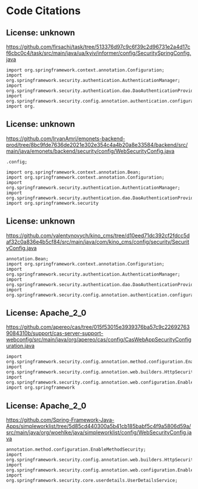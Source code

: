 # Code Citations

## License: unknown

https://github.com/firsachi/task/tree/513376d97c9c6f39c2d96731e2a4d17cf6cbc0c4/task/src/main/java/ua/kyiv/informer/config/SecuritySpringConfig.java

```
import org.springframework.context.annotation.Configuration;
import org.springframework.security.authentication.AuthenticationManager;
import org.springframework.security.authentication.dao.DaoAuthenticationProvider;
import org.springframework.security.config.annotation.authentication.configuration.AuthenticationConfiguration;
import org.
```

## License: unknown

https://github.com/IrvanAmri/emonets-backend-prod/tree/8bc9fde7636de2021e302e354c4a4b20a8e33584/backend/src/main/java/emonets/backend/security/config/WebSecurityConfig.java

```
.config;

import org.springframework.context.annotation.Bean;
import org.springframework.context.annotation.Configuration;
import org.springframework.security.authentication.AuthenticationManager;
import org.springframework.security.authentication.dao.DaoAuthenticationProvider;
import org.springframework.security
```

## License: unknown

https://github.com/valentynovych/kino_cms/tree/d10eed71dc392cf2fdcc5daf32c0a836e4b5cf84/src/main/java/com/kino_cms/config/security/SecurityConfig.java

```
annotation.Bean;
import org.springframework.context.annotation.Configuration;
import org.springframework.security.authentication.AuthenticationManager;
import org.springframework.security.authentication.dao.DaoAuthenticationProvider;
import org.springframework.security.config.annotation.authentication.configuration.AuthenticationConfiguration
```

## License: Apache_2_0

https://github.com/apereo/cas/tree/015f53015e3939376ba57c9c226927639084310b/support/cas-server-support-webconfig/src/main/java/org/apereo/cas/config/CasWebAppSecurityConfiguration.java

```
import org.springframework.security.config.annotation.method.configuration.EnableMethodSecurity;
import org.springframework.security.config.annotation.web.builders.HttpSecurity;
import org.springframework.security.config.annotation.web.configuration.EnableWebSecurity;
import org.springframework
```

## License: Apache_2_0

https://github.com/Spring-Framework-Java-Apps/simpleworklist/tree/5d85cd440300a5b41cb185babf5c4f9a5806d59a/src/main/java/org/woehlke/java/simpleworklist/config/WebSecurityConfig.java

```
annotation.method.configuration.EnableMethodSecurity;
import org.springframework.security.config.annotation.web.builders.HttpSecurity;
import org.springframework.security.config.annotation.web.configuration.EnableWebSecurity;
import org.springframework.security.core.userdetails.UserDetailsService;
```
